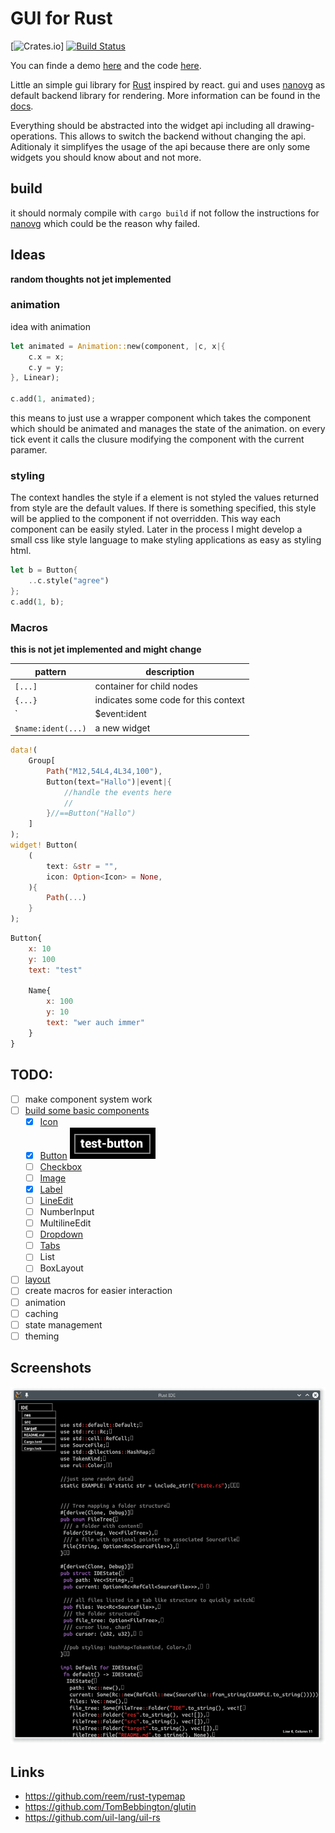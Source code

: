 # GUI for Rust 

[![Crates.io](https://img.shields.io/crates/v/rui.svg?style=flat-square)]
[![Build Status](https://travis-ci.org/enex/rust_gui.svg?branch=master)](https://travis-ci.org/enex/rust_gui)

You can finde a demo [here](https://youtu.be/G67LNLbnivw) and the code [here](./examples/todo.rs).

Little an simple gui library for [Rust](http://www.rust-lang.org/) inspired by react.
gui and uses [nanovg](https://github.com/enex/nanovg-rs) as default backend library for rendering. More information can be found in the [docs](https://enex.github.io/rust_gui).

Everything should be abstracted into the widget api including all drawing-operations.
This allows to switch the backend without changing the api. Aditionaly it simplifyes
the usage of the api because there are only some widgets you should know about and
not more.

## build
it should normaly compile with `cargo build` if not follow the instructions for
[nanovg](https://github.com/enex/nanovg-rs) which could be the reason why failed.

## Ideas
**random thoughts not jet implemented**

### animation
idea with animation
```rust
let animated = Animation::new(component, |c, x|{
	c.x = x;
	c.y = y;
}, Linear);

c.add(1, animated);
```
this means to just use a wrapper component which takes the component which
should be animated and manages the state of the animation. on every tick
event it calls the clusure modifying the component with the current paramer.

### styling
The context handles the style if a element is not styled the values returned
from style are the default values. If there is something specified, this style
will be applied to the component if not overridden. This way each component
can be easily styled. Later in the process I might develop a small css like
style language to make styling applications as easy as styling html.

```rust
let b = Button{
	..c.style("agree")
};
c.add(1, b);
```

### Macros
**this is not jet implemented and might change**

| pattern               | description                          |
|-----------------------|--------------------------------------|
| `[...]`               | container for child nodes            |
| `{...}`               | indicates some code for this context |
| `|$event:ident|{...}` | some event handling code             |
| `$name:ident(...)`    | a new widget                         |

```rust
data!(
	Group[
		Path("M12,54L4,4L34,100"),
		Button(text="Hallo")|event|{
			//handle the events here
			//
		}//==Button("Hallo")
	]
);
widget! Button(
	(
		text: &str = "",
		icon: Option<Icon> = None,
	){
		Path(...)
	}
);
```

```qml
Button{
	x: 10
	y: 100
	text: "test"

	Name{
		x: 100
		y: 10
		text: "wer auch immer"
	}
}
```

## TODO:
 - [ ] make component system work
 - [ ] [build some basic components](./src/components)
   - [x] [Icon](./src/components/icon.rs)
   - [x] [Button](./src/components/button.rs) ![all_widgets example](./button.png)
   - [ ] [Checkbox](./src/components/checkbox.rs)
   - [ ] [Image](./src/components/image.rs)
   - [x] [Label](./src/components/label.rs)
   - [ ] [LineEdit](./src/components/text_input.rs)
   - [ ] NumberInput
   - [ ] MultilineEdit
   - [ ] [Dropdown](./src/components/dropdown.rs)
   - [ ] [Tabs](./src/components/tabs.rs)
   - [ ] List
   - [ ] BoxLayout
 - [ ] [layout](./src/components/layout.rs)
 - [ ] create macros for easier interaction
 - [ ] animation
 - [ ] caching
 - [ ] state management
 - [ ] theming

## Screenshots

![rust ide](./IDE.png)

## Links
 - https://github.com/reem/rust-typemap
 - https://github.com/TomBebbington/glutin
 - https://github.com/uil-lang/uil-rs
